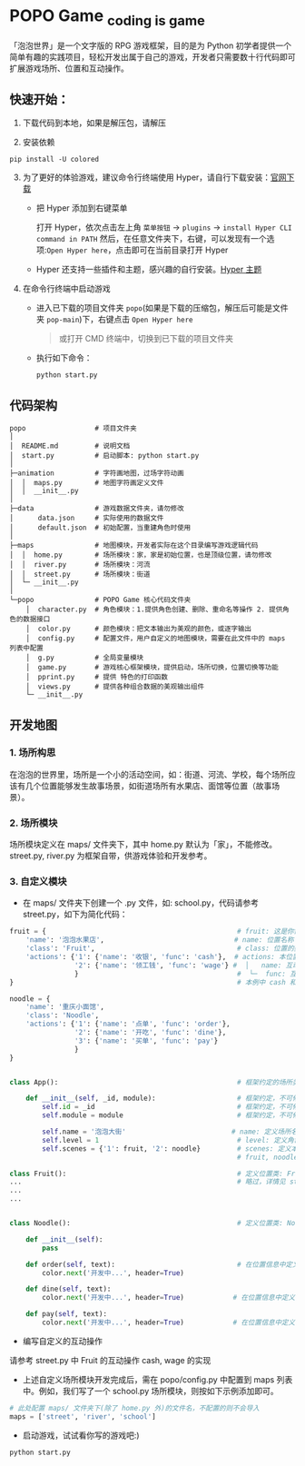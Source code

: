 # POPO Game <sub>coding is game</sub>

「泡泡世界」是一个文字版的 RPG 游戏框架，目的是为 Python 初学者提供一个简单有趣的实践项目，轻松开发出属于自己的游戏，开发者只需要数十行代码即可扩展游戏场所、位置和互动操作。


## 快速开始：

1. 下载代码到本地，如果是解压包，请解压

2. 安装依赖

```shell
pip install -U colored
```

3. 为了更好的体验游戏，建议命令行终端使用 Hyper，请自行下载安装：[官网下载](https://hyper.is/)

    - 把 Hyper 添加到右键菜单

        打开 Hyper，依次点击左上角 `菜单按钮` -> `plugins` -> `install Hyper CLI command in PATH`
        然后，在任意文件夹下，右键，可以发现有一个选项:`Open Hyper here`，点击即可在当前目录打开 Hyper

    - Hyper 还支持一些插件和主题，感兴趣的自行安装。[Hyper 主题](https://hyper.is/themes)

4. 在命令行终端中启动游戏

    - 进入已下载的项目文件夹 `popo`(如果是下载的压缩包，解压后可能是文件夹 `pop-main`)下，右键点击 `Open Hyper here`
       
        > 或打开 CMD 终端中，切换到已下载的项目文件夹

    - 执行如下命令：

        ```shell
        python start.py
        ```

## 代码架构

```shell
popo                 # 项目文件夹
│
│  README.md         # 说明文档
│  start.py          # 启动脚本: python start.py
│
├─animation          # 字符画地图，过场字符动画
│  │  maps.py        # 地图字符画定义文件
│  │  __init__.py    
│
├─data               # 游戏数据文件夹，请勿修改
│      data.json     # 实际使用的数据文件
│      default.json  # 初始配置，当重建角色时使用
│
├─maps               # 地图模块，开发者实际在这个目录编写游戏逻辑代码
│  │  home.py        # 场所模块：家，家是初始位置，也是顶级位置，请勿修改
│  │  river.py       # 场所模块：河流
│  │  street.py      # 场所模块：街道
│  └─ __init__.py
│  
└─popo               # POPO Game 核心代码文件夹
    │  character.py  # 角色模块：1.提供角色创建、删除、重命名等操作 2. 提供角色的数据接口
    │  color.py      # 颜色模块：把文本输出为美观的颜色，或逐字输出
    │  config.py     # 配置文件，用户自定义的地图模块，需要在此文件中的 maps 列表中配置
    │  g.py          # 全局变量模块
    │  game.py       # 游戏核心框架模块，提供启动，场所切换，位置切换等功能
    │  pprint.py     # 提供 特色的打印函数
    │  views.py      # 提供各种组合数据的美观输出组件
    └─ __init__.py
```

## 开发地图

### 1. 场所构思

在泡泡的世界里，场所是一个小的活动空间，如：街道、河流、学校，每个场所应该有几个位置能够发生故事场景，如街道场所有水果店、面馆等位置（故事场景）。

### 2. 场所模块

场所模块定义在 maps/ 文件夹下，其中 home.py 默认为「家」，不能修改。street.py, river.py 为框架自带，供游戏体验和开发参考。

### 3. 自定义模块

- 在 maps/ 文件夹下创建一个 .py 文件，如: school.py，代码请参考 street.py，如下为简化代码：

```python
fruit = {                                               # fruit: 这是你需要定义的位置信息，如下：
    'name': '泡泡水果店',                                # name: 位置名称
    'class': 'Fruit',                                   # class: 位置的类名称，本例为 Fruit，后面需真实定义 class Fruit
    'actions': {'1': {'name': '收银', 'func': 'cash'},  # actions: 本位置中支持的互动操作集合，'1', '2' 为命令编号，必须是字符类型
                '2': {'name': '领工钱', 'func': 'wage'} #  │   name: 互动操作名称 
                }                                       #  └─  func: 互动操作的函数名称，该函数应写在本位置类中 \
}                                                       # 本例中 cash 和 wage 函数都应该写在Fruit类中

noodle = {
    'name': '重庆小面馆',
    'class': 'Noodle',
    'actions': {'1': {'name': '点单', 'func': 'order'},
                '2': {'name': '开吃', 'func': 'dine'},
                '3': {'name': '买单', 'func': 'pay'}
                }
}


class App():                                            # 框架约定的场所类名称，统一为 App，不可修改

    def __init__(self, _id, module):                    # 框架约定，不可修改
        self.id = _id                                   # 框架约定，不可修改
        self.module = module                            # 框架约定，不可修改

        self.name = '泡泡大街'                          # name: 定义场所名称
        self.level = 1                                  # level: 定义角色能够进入此场所的最低等级(待实现)
        self.scenes = {'1': fruit, '2': noodle}         # scenes: 定义本场所包含的位置集合，'1', '2' 为地点编号，必须是字符类型 \
                                                        # fruit, noodle 为上面自定义的位置信息，一定要完整正确  

class Fruit():                                          # 定义位置类: Fruit
...                                                     # 略过，详情见 street.py 文件
...
...


class Noodle():                                         # 定义位置类: Noodle

    def __init__(self):                                      
        pass

    def order(self, text):                              # 在位置信息中定义的 order 互动操作函数，必须在此位置类中定义
        color.next('开发中...', header=True)

    def dine(self, text):
        color.next('开发中...', header=True)            # 在位置信息中定义的 dine 互动操作函数，必须在此位置类中定义

    def pay(self, text):
        color.next('开发中...', header=True)            # 在位置信息中定义的 pay 互动操作函数，必须在此位置类中定义

```

- 编写自定义的互动操作

请参考 street.py 中 Fruit 的互动操作 cash, wage 的实现



- 上述自定义场所模块开发完成后，需在 popo/config.py 中配置到 maps 列表中。例如，我们写了一个 school.py 场所模块，则按如下示例添加即可。

```python
# 此处配置 maps/ 文件夹下(除了 home.py 外)的文件名，不配置的则不会导入
maps = ['street', 'river', 'school']

```

- 启动游戏，试试看你写的游戏吧:)

```shell
python start.py
```
